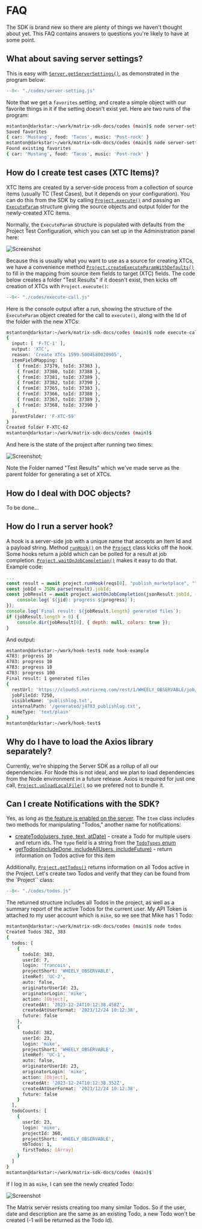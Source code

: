 # FAQ

The SDK is brand new so there are plenty of things we haven't thought about yet.
This FAQ contains answers to questions you're likely to have at some point.

## What about saving server settings?

This is easy with [`Server.getServerSettings()`](https://matrixrequirements.github.io/matrix-sdk-docs/reference/classes/serverSdk.StandaloneMatrixSDK.html#getServerSettings),
as demonstrated in the program below:

```js title="server-setting.js"
--8<- "./codes/server-setting.js"
```

Note that we get a `favorites` setting, and create a simple object with our favorite things
in it if the setting doesn't exist yet. Here are two runs of the program:

```bash
mstanton@darkstar:~/work/matrix-sdk-docs/codes (main)$ node server-setting.js
Saved favorites
{ car: 'Mustang', food: 'Tacos', music: 'Post-rock' }
mstanton@darkstar:~/work/matrix-sdk-docs/codes (main)$ node server-setting.js
Found existing favorites
{ car: 'Mustang', food: 'Tacos', music: 'Post-rock' }
```

## How do I create test cases (XTC Items)?

XTC Items are created by a server-side process from a collection of source items (usually 
TC (Test Cases), but it depends on your configuration). You can do this from the SDK by calling
[`Project.execute()`](reference/classes/serverSdk.Project.html#execute) and passing
an [`ExecuteParam`](reference/interfaces/serverSdk.ExecuteParam.html) structure
giving the source objects and output folder for the newly-created XTC items.

Normally, the `ExecuteParam` structure is populated with defaults from the Project
Test Configuration, which you can set up in the Administration panel here:

![Screenshot](img/test-config-panel.png)

Because this is usually what you want to use as a source for creating XTCs, we have a
convenience method [`Project.createExecuteParamWithDefaults()`](reference/classes/serverSdk.Project.html#createExecuteParamWithDefaults) to fill in the mapping from source item fields to
target (XTC) fields. The code below creates a folder "Test Results" if it doesn't exist,
then kicks off creation of XTCs with `Project.execute()`:

```js title="execute-call.js"
--8<- "./codes/execute-call.js"
```

Here is the console output after a run, showing the structure of the `ExecuteParam` object
created for the call to `execute()`, along with the Id of the folder with the new XTCs:

```bash
mstanton@darkstar:~/work/matrix-sdk-docs/codes (main)$ node execute-call
{
  input: [ 'F-TC-1' ],
  output: 'XTC',
  reason: 'Create XTCs 1599.5004580020905',
  itemFieldMapping: [
    { fromId: 37379, toId: 37383 },
    { fromId: 37380, toId: 37388 },
    { fromId: 37381, toId: 37389 },
    { fromId: 37382, toId: 37390 },
    { fromId: 37365, toId: 37383 },
    { fromId: 37366, toId: 37388 },
    { fromId: 37367, toId: 37389 },
    { fromId: 37368, toId: 37390 }
  ],
  parentFolder: 'F-XTC-59'
}
Created folder F-XTC-62
mstanton@darkstar:~/work/matrix-sdk-docs/codes (main)$
```

And here is the state of the project after running two times:

![Screenshot](img/xtc-results.png);

Note the Folder named "Test Results" which we've made serve as the parent folder for
generating a set of XTCs.

## How do I deal with DOC objects?

To be done...

## How do I run a server hook?

A hook is a server-side job with a unique name that accepts an Item Id and a
payload string. Method [`runHook()`](reference/classes/serverSdk.Project.html#runHook) on
the [`Project`](reference/classes/serverSdk.Project.html) class kicks off the
hook. Some hooks return a jobId which can be polled for a result at job completion.
[`Project.waitOnJobCompletion()`](reference/classes/serverSdk.Project.html#waitOnJobCompletion)
makes it easy to do that. Example code:

```js
...
const result = await project.runHook(reqs[0], "publish_marketplace", "");
const jobId = JSON.parse(result).jobId;
const jobResult = await project.waitOnJobCompletion(jsonResult.jobId, (jid, progress) => {
    console.log(`${jid}: progress ${progress}`);
});
console.log(`Final result: ${jobResult.length} generated files`);
if (jobResult.length > 0) {
    console.dir(jobResult[0], { depth: null, colors: true });
}
```

And output:

```bash
mstanton@darkstar:~/work/hook-test$ node hook-example
4783: progress 10
4783: progress 10
4783: progress 10
4783: progress 100
Final result: 1 generated files
{
  restUrl: 'https://clouds5.matrixreq.com/rest/1/WHEELY_OBSERVABLE/job/4783/7250',
  jobFileId: 7250,
  visibleName: 'publishlog.txt',
  internalPath: '/generated/j4783_publishlog.txt',
  mimeType: 'text/plain'
}
mstanton@darkstar:~/work/hook-test$
```

## Why do I have to load the Axios library separately?

Currently, we're shipping the Server SDK as a rollup of all our dependencies.
For Node this is not ideal, and we plan to load dependencies from the Node
environment in a future release. Axios is required for just one call,
[`Project.uploadLocalFile()`](reference/classes/serverSdk.Project.html#uploadLocalFile)
so we prefered not to bundle it.

## Can I create Notifications with the SDK?

Yes, as long as [the feature is enabled on the server](https://docs23.matrixreq.com/usv23/notifications-settings). The `Item` class includes two methods for manipulating "Todos," another name for notifications:

* [createTodo(users, type, text, atDate)](reference/classes/serverSdk.Item.html#createTodo) - create a Todo for multiple users and return ids. The `type` field is a string from the [`TodoTypes` enum](reference/enums/serverSdk.TodoTypes.html)
* [getTodos(includeDone, includeAllUsers, includeFuture)](reference/classes/serverSdk.Item.html#getTodos) - return information on Todos active for this item

Additionally, [`Project.getTodos()`](reference/classes/serverSdk.Project.html#getTodos) returns information
on all Todos active in the Project. Let's create two Todos and verify that they can be found from the
`Project`` class:

```js title="todos.js"
--8<- "./codes/todos.js"
```

The returned structure includes all Todos in the project, as well as a summary report of the active
Todos for the current user. My API Token is attached to my user account which is `mike`, so we see that
Mike has 1 Todo:

```bash
mstanton@darkstar:~/work/matrix-sdk-docs/codes (main)$ node todos
Created Todos 382, 383
{
  todos: [
    {
      todoId: 383,
      userId: 7,
      login: 'francois',
      projectShort: 'WHEELY_OBSERVABLE',
      itemRef: 'UC-2',
      auto: false,
      originatorUserId: 23,
      originatorLogin: 'mike',
      action: [Object],
      createdAt: '2023-12-24T10:12:38.458Z',
      createdAtUserFormat: '2023/12/24 10:12:38',
      future: false
    },
    {
      todoId: 382,
      userId: 23,
      login: 'mike',
      projectShort: 'WHEELY_OBSERVABLE',
      itemRef: 'UC-1',
      auto: false,
      originatorUserId: 23,
      originatorLogin: 'mike',
      action: [Object],
      createdAt: '2023-12-24T10:12:38.352Z',
      createdAtUserFormat: '2023/12/24 10:12:38',
      future: false
    }
  ],
  todoCounts: [
    {
      userId: 23,
      login: 'mike',
      projectId: 360,
      projectShort: 'WHEELY_OBSERVABLE',
      nbTodos: 1,
      firstTodos: [Array]
    }
  ]
}
mstanton@darkstar:~/work/matrix-sdk-docs/codes (main)$ 
```

If I log in as `mike`, I can see the newly created Todo:

![Screenshot](img/my-notifications.png)

The Matrix server resists creating too many similar Todos. So if the user, date and
description are the same as an existing Todo, a new Todo won't be created (-1 will be returned as the
Todo Id).